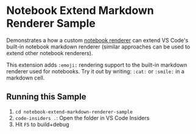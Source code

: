 # Notebook Extend Markdown Renderer Sample

Demonstrates a how a custom [notebook renderer](https://code.visualstudio.com/api/extension-guides/notebook#notebook-renderer) can extend VS Code's built-in notebook markdown renderer (similar approaches can be used to extend other notebook renderers).

This extension adds `:emoji:` rendering support to the built-in markdown renderer used for notebooks. Try it out by writing: `:cat:` or `:smile:` in a markdown cell.

## Running this Sample

1. `cd notebook-extend-markdown-renderer-sample`
1. `code-insiders .`: Open the folder in VS Code Insiders
1. Hit `F5` to build+debug
